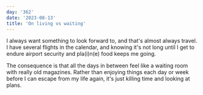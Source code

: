 ```yaml
---
day: '362'
date: '2023-08-13'
title: 'On living vs waiting'
---
```


I always want something to look forward to, and that's almost always travel. I have several flights in the calendar, and knowing it's not long until I get to endure airport security and pla(i)n(e) food keeps me going.

The consequence is that all the days in between feel like a waiting room with really old magazines. Rather than enjoying things each day or week before I can escape from my life again, it's just killing time and looking at plans.

